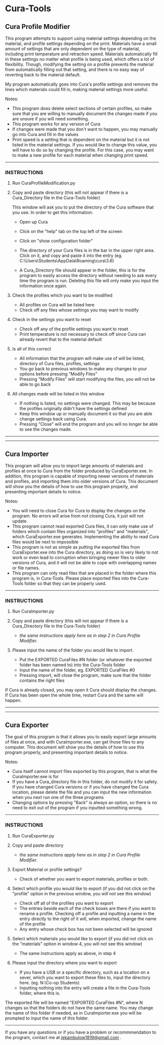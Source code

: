 # Cura-Tools

## Cura Profile Modifier ##

This program attempts to support using material settings depending on the material, and profile settings depending on the print.
Materials have a small amount of settings that are only dependent on the type of material, including print temperature and retraction
speed. Materials automatically fill in these settings no matter what profile is being used, which offers a lot of flexibility. 
Though, modifying the setting on a profile prevents the material from automatically filling out that setting, and there is no easy 
way of reverting back to the material default.

My program automatically goes into Cura's profile settings and removes the lines which materials could fill in, making material
settings more useful.

Notes:
* This program does delete select sections of certain profiles, so make sure that you are willing to manually document the
		changes made if you are unsure if you will need something.
* This program works for any version of Cura
* If changes were made that you don't want to happen, you may manually go into Cura and fill in the values
* Print speed is a setting that is dependent on the material but it is not listed in the material settings. If you would like
		to change this value, you will have to do so by changing the profile. For this case, you may want to make a new 
		profile for each material when changing print speed.

-----------------------------------------------------------------------------------------------------------------------------------

### INSTRUCTIONS ###

1. Run CuraProfileModification.py

2. Copy and paste directory (this will not appear if there is a Cura_Directory file in the Cura-Tools folder)

   This window will ask you to put the directory of the Cura software that you use. In order to get this information:

	* Open up Cura
	* Click on the "help" tab on the top left of the screen
	* Click on "show configuration folder"

	* The directory of your Cura files is in the bar in the upper right area. Click on it, and copy and paste it into the entry
		(eg. C:\Users\Students\AppData\Roaming\cura\3.6)
	* A Cura_Directory file should appear in the folder, this is for the program to easily access the directory without needing
		to ask every time the program is run. Deleting this file will only make you input the information once again.

3. Check the profiles which you want to be modified

	* All profiles on Cura will be listed here
	* Check off any files whose settings you may want to modify

4. Check in the settings you want to reset

	* Check off any of the profile settings you want to reset
	* Print temperature is not necessary to check off since Cura can already revert that to the material default

5. Is all of this correct

	* All information that the program will make use of will be listed, directory of Cura files, profiles, settings
	* You go back to previous windows to make any changes to your options before pressing "Modify Files"
	* Pressing "Modify Files" will start modifying the files, you will not be able to go back

6. All changes made will be listed in this window

	* If nothing is listed, no settings were changed. This may be because the profiles originally didn't have the settings defined
	* Keep this window up or manually document it so that you are able change settings back using Cura.
	* Pressing "Close" will end the program and you will no longer be able to see the changes made.
	
-----------------------------------------------------------------------------------------------------------------------------------
-----------------------------------------------------------------------------------------------------------------------------------
## Cura Importer ##

This program will allow you to import large amounts of materials and profiles at once to Cura from the folder produced by 
CuraExporter.exe. In addition, this program is capable of importing newer versions of materials and profiles, and importing them into
older versions of Cura. This document will show you the details of how to use this program properly, and presenting important details
to notice.


Notes:
* You will need to close Cura for Cura to display the changes on the program. No errors will arise from not closing Cura, it just will not update.
* This program cannot read exported Cura files, it can only make use of folders which contain files organized into "profiles" and "materials", which CuraExporter.exe generates. Implementing the ability to read Cura files would be next to impossible
* This program is not as simple as putting the exported files from CuraExporter.exe into the Cura directory, as doing so is very likely to not work or even lead to corruption when bringing newer files to older versions of Cura, and it will not be able to cope with overlapping names or file names.
* This program can only read files that are placed in the folder where this program is, in Cura-Tools. Please place exported files into the Cura-Tools folder so that they can be properly used.
		
-----------------------------------------------------------------------------------------------------------------------------------

### INSTRUCTIONS ###

1. Run CuraImporter.py

2. Copy and paste directory (this will not appear if there is a Cura_Directory file in the Cura-Tools folder)

   * *the same instructions apply here as in step 2 in Cura Profile Modifier.*

3. Please input the name of the folder you would like to import.

	* Put the EXPORTED CuraFiles #N folder (or whatever the exported folder has been named to) into the Cura-Tools folder
	* Input the name of the folder, eg. EXPORTED CuraFiles #0
	* Pressing import, will close the program, make sure that the folder contains the right files

If Cura is already closed, you may open it Cura should display the changes. If Cura has been open the whole time, restart Cura and
the same will happen.

-----------------------------------------------------------------------------------------------------------------------------------
-----------------------------------------------------------------------------------------------------------------------------------
## Cura Exporter ##

The goal of this program is that it allows you to easily export large amounts of files at once, and with CuraImporter.exe, can get
those files to any computer. This document will show you the details of how to use this program properly, and presenting important
details to notice.


Notes:
* Cura itself cannot import files exported by this program, that is what the CuraImporter.exe is for
* If you have a Cura_directory file in this folder, do not modify it for safety. If you have changed Cura versions or if you have changed the Cura location, please delete the file and you can input the new information when you next run one of the three programs
* Changing options by pressing "Back" is always an option, so there is no need to exit out of the program if you inputted something wrong.

-----------------------------------------------------------------------------------------------------------------------------------

### INSTRUCTIONS ###

1. Run CuraExporter.py

2. Copy and paste directory

   * *the same instructions apply here as in step 2 in Cura Profile Modifier.*
   
3. Export Material or profile settings?

	* Check of whether you want to export materials, profiles or both.

4. Select which profile you would like to export (if you did not click on the "profile" option in the previous window, you will not
	see this window)

	* Check off all of the profiles you want to export
	* The entries beside each of the check boxes are there if you want to rename a profile. Checking off a profile and inputting
		a name in the entry directly to the right of it will, when imported, change the name of the profile
	* Any entry whose check box has not been selected will be ignored

5. Select which materials you would like to export (if you did not click on the "materials" option in window 4, you will not see this
	window)

	* The same instructions apply as above, in step 4

6. Please input the directory where you want to export

	* If you have a USB or a specific directory, such as a location on a sever, which you want to export these files to, input
		the directory here. (eg. N:\Co-op Students)
	* Inputting nothing into the entry will create a file in the Cura-Tools folder, where this is.

The exported file will be named "EXPORTED CuraFiles #N", where N changes so that the folders do not have the same name. You may 
change the name of this folder if needed, as in CuraImporter.exe you will be prompted to input the name of this folder.

-----------------------------------------------------------------------------------------------------------------------------------

If you have any questions or if you have a problem or recommmendation to the program, contact me at jekambulow1819@gmail.com .

